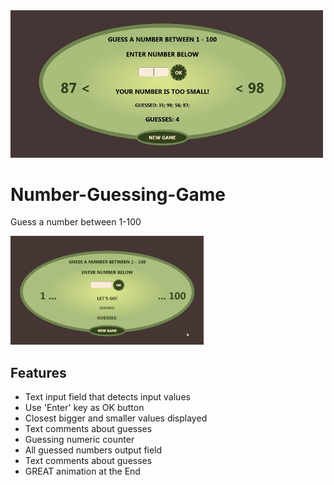 <img src="Screenshot.jpg" width="500px">

# Number-Guessing-Game
Guess a number between 1-100

![](Screen.gif)

## Features
* Text input field that detects input values
* Use 'Enter' key as OK button
* Closest bigger and smaller values displayed
* Text comments about guesses
* Guessing numeric counter
* All guessed numbers output field
* Text comments about guesses
* GREAT animation at the End
